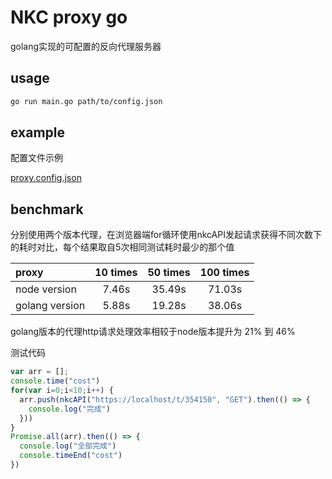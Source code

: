 # NKC proxy go

golang实现的可配置的反向代理服务器

## usage

```bash
go run main.go path/to/config.json
```
## example

配置文件示例

[proxy.config.json](https://github.com/kccd/nkc-proxy-go/blob/main/proxy.config.json)
## benchmark

分别使用两个版本代理，在浏览器端for循环使用nkcAPI发起请求获得不同次数下的耗时对比，每个结果取自5次相同测试耗时最少的那个值

|proxy          | 10 times  | 50 times | 100 times |
|:--------------|:---------:|:--------:|:---------:|
|node version   | 7.46s     | 35.49s   | 71.03s    |
|golang version | 5.88s     | 19.28s   | 38.06s    |

golang版本的代理http请求处理效率相较于node版本提升为 21% 到 46%

测试代码

```javascript
var arr = [];
console.time("cost")
for(var i=0;i<10;i++) {
  arr.push(nkcAPI("https://localhost/t/354150", "GET").then(() => {
    console.log("完成")
  }))
}
Promise.all(arr).then(() => {
  console.log("全部完成")
  console.timeEnd("cost")
})
```
